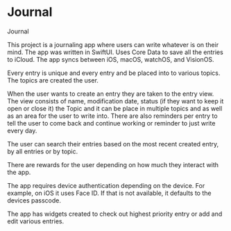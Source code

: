 # Journal
Journal


This project is a journaling app where users can write whatever is on their mind. The app was written in SwiftUI. Uses Core Data to save all the entries to iCloud. The app syncs between iOS, macOS, watchOS, and VisionOS. 

Every entry is unique and every entry and be placed into to various topics. The topics are created the user. 

When the user wants to create an entry they are taken to the entry view. The view consists of name, modification date, status (if they want to keep it open or close it) the Topic and it can be place in multiple topics and as well as an area for the user to write into.  There are also reminders per entry to tell the user to come back and continue working or reminder to just write every day. 

The user can search their entries based on the most recent created entry, by all entries or by topic. 

There are rewards for the user depending on how much they interact with the app. 

The app requires device authentication depending on the device. For example, on iOS it uses Face ID. If that is not available, it defaults to the devices passcode. 

The app has widgets created to check out highest priority entry or add and edit various entries. 

